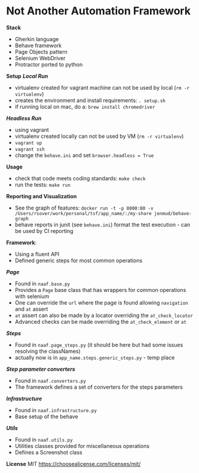 # Not Another Automation Framework #



**Stack**
- Gherkin language
- Behave framework
- Page Objects pattern
- Selenium WebDriver
- Protractor ported to python


**Setup**
***Local Run***
- virtualenv created for vagrant machine can not be used by local (`rm -r virtualenv`)
- creates the environment and install requirements: `. setup.sh`
- if running local on mac, do a: `brew install chromedriver`

***Headless Run***
- using vagrant
- virtualenv created locally can not be used by VM (`rm -r virtualenv`)
- `vagrant up`
- `vagrant ssh`
- change the `behave.ini` and set `browser.headless = True`


**Usage**
- check that code meets coding standards: `make check`
- run the tests: `make run`


**Reporting and Visualization**
- See the graph of features: `docker run -t -p 8000:80 -v /Users/rsover/work/personal/tsf/app_name/:/my-share jenmud/behave-graph`
- behave reports in junit (see `behave.ini`) format the test execution - can be used by CI reporting


**Framework**:
- Using a fluent API
- Defined generic steps for most common operations

***Page***
- Found in `naaf.base.py`
- Provides a `Page` base class that has wrappers for common operations with selenium
- One can override the `url` where the page is found allowing `navigation` and `at` assert
- `at` assert can also be made by a locator overriding the `at_check_locator` 
- Advanced checks can be made overriding the `at_check_element` or `at`

***Steps***
- Found in `naaf.page_steps.py` (it should be here but had some issues resolving the classNames)
- actually now is in `app_name.steps.generic_steps.py` - temp place

***Step parameter converters*** 
- Found in `naaf.converters.py`
- The framework defines a set of converters for the steps parameters

***Infrastructure***
- Found in `naaf.infrastructure.py`
- Base setup of the behave

***Utils***
- Found in `naaf.utils.py`
- Utilities classes provided for miscellaneous operations
- Defines a Screenshot class

**License**
MIT
https://choosealicense.com/licenses/mit/
